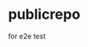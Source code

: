 # publicrepo
for e2e test




































































































































































































































































































































































































































































































































































































































































































































































































































































































































































































































































































































































































































































































































































































































































































































































































































